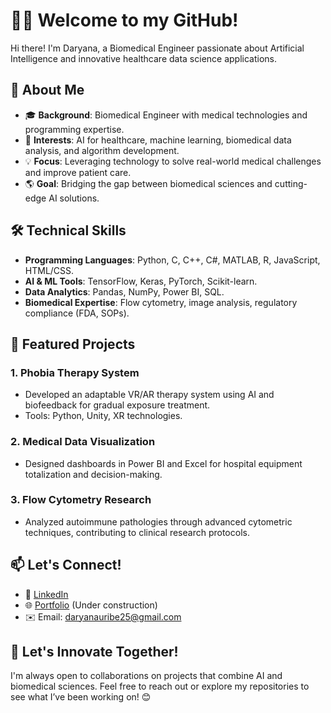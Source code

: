 # 👩‍💻 Welcome to my GitHub!  

Hi there! I'm Daryana, a Biomedical Engineer passionate about Artificial Intelligence and innovative healthcare data science applications.  

## 🌟 About Me  
- 🎓 **Background**: Biomedical Engineer with medical technologies and programming expertise.  
- 🧠 **Interests**: AI for healthcare, machine learning, biomedical data analysis, and algorithm development.  
- 💡 **Focus**: Leveraging technology to solve real-world medical challenges and improve patient care.  
- 🌎 **Goal**: Bridging the gap between biomedical sciences and cutting-edge AI solutions.  

## 🛠️ Technical Skills  
- **Programming Languages**: Python, C, C++, C#, MATLAB, R, JavaScript, HTML/CSS.  
- **AI & ML Tools**: TensorFlow, Keras, PyTorch, Scikit-learn.  
- **Data Analytics**: Pandas, NumPy, Power BI, SQL.  
- **Biomedical Expertise**: Flow cytometry, image analysis, regulatory compliance (FDA, SOPs).  

## 📂 Featured Projects  
### 1. **Phobia Therapy System**  
- Developed an adaptable VR/AR therapy system using AI and biofeedback for gradual exposure treatment.  
- Tools: Python, Unity, XR technologies.  

### 2. **Medical Data Visualization**  
- Designed dashboards in Power BI and Excel for hospital equipment totalization and decision-making.  

### 3. **Flow Cytometry Research**  
- Analyzed autoimmune pathologies through advanced cytometric techniques, contributing to clinical research protocols.  

## 📫 Let's Connect!  
- 💼 [LinkedIn](https://www.linkedin.com/in/daryana-m-ba1496123/)  
- 🌐 [Portfolio](https://daryanaur.github.io/) (Under construction)
- ✉️ Email: daryanauribe25@gmail.com 

## 🚀 Let's Innovate Together!  
I'm always open to collaborations on projects that combine AI and biomedical sciences. Feel free to reach out or explore my repositories to see what I’ve been working on! 😊  
